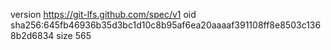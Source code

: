 version https://git-lfs.github.com/spec/v1
oid sha256:645fb46936b35d3bc1d10c8b95af6ea20aaaaf391108ff8e8503c1368b2d6834
size 565

